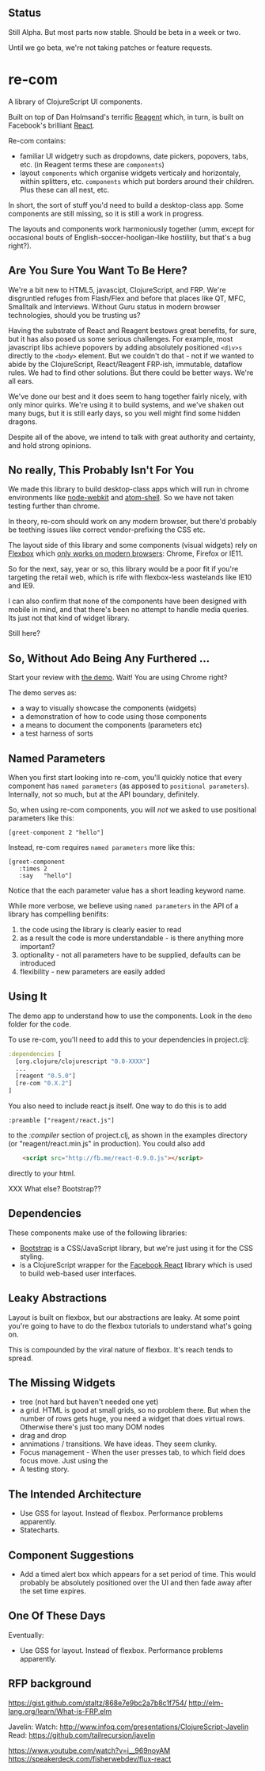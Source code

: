 ## Status

Still Alpha.  But most parts now stable.  Should be beta in a week or two.

Until we go beta, we're not taking patches or feature requests.

# re-com

A library of ClojureScript UI components. 

Built on top of Dan Holmsand's terrific [Reagent](http://holmsand.github.io/reagent) 
which, in turn, is built on Facebook's brilliant [React](http://facebook.github.io/react). 

Re-com contains:
* familiar UI widgetry such as dropdowns, date pickers, popovers, tabs, etc.  (in Reagent terms these are `components`)
* layout `components` which organise widgets verticaly and horizontaly, within splitters, etc. `components` which put borders around their children. Plus these can all nest, etc.

In short, the sort of stuff you'd need to build a desktop-class app. Some components are still missing, so it is still a work in progress. 

The layouts and components work harmoniously together (umm, except for occasional bouts of English-soccer-hooligan-like hostility, but that's a bug right?).

## Are You Sure You Want To Be Here?

We're a bit new to HTML5, javascipt, ClojureScript, and FRP.   We're disgruntled refuges from Flash/Flex and before that places like QT, MFC, Smalltalk and Interviews. Without Guru status in modern browser technologies, should you be trusting us?

Having the substrate of React and Reagent bestows great benefits, for sure, but it has also posed us some serious challenges. For example, most javascript libs achieve 
popovers by adding absolutely positioned `<div>s` directly to the `<body>` element. But we couldn't do that - not if 
we wanted to abide by the ClojureScript, React/Reagent FRP-ish, immutable, dataflow rules.  We had to find other solutions. But there could be better ways. We're all ears.

We've done our best and 
it does seem to hang together fairly nicely, with only minor quirks. We're using it to build systems, and we've shaken out many bugs, but it is still early days, so you well  might find some hidden dragons.  

Despite all of the above, we intend to  talk with great authority and certainty, and hold strong opinions.

## No really, This Probably Isn't For You

We made this library to build desktop-class apps which will run in chrome environments like 
[node-webkit](https://github.com/rogerwang/node-webkit) 
and [atom-shell](https://github.com/atom/atom-shell). So we have not taken testing further than chrome. 

In theory, re-com should work on any modern browser, but there'd probably be teething issues like correct vendor-prefixing the CSS etc.

The layout side of this library and some components (visual widgets) rely on [Flexbox](http://css-tricks.com/snippets/css/a-guide-to-flexbox/) 
which [only works on modern browsers](http://caniuse.com/#feat=flexbox): Chrome, Firefox or IE11.

So for the next, say, year or so, this library would be a poor fit if you're targeting the retail web, which is rife with flexbox-less wastelands like IE10 and IE9. 
 
I can also confirm that none of the components have been designed with mobile in mind, and that there's been no attempt to handle media queries.  Its just not that kind of widget library.

Still here?

## So, Without Ado Being Any Furthered ...

Start your review with [the demo](). Wait! You are using Chrome right? 

The demo serves as: 
  - a way to visually showcase the components (widgets)
  - a demonstration of how to code using those components
  - a means to document the components (parameters etc)
  - a test harness of sorts

## Named Parameters

When you first start looking into re-com, you'll quickly notice that every component has `named parameters` (as apposed to `positional parameters`). Internally, not so much, but at the API boundary, definitely. 

So, when using re-com components, you will *not* we asked to use positional parameters like this:
```
[greet-component 2 "hello"]
```

Instead, re-com requires `named parameters` more like this:
```
[greet-component
   :times 2
   :say   "hello"]
```

Notice that the each parameter value has a short leading keyword name. 

While more verbose, we believe using `named parameters` in the API of a library has compelling benifits: 
1. the code using the library is clearly easier to read
2. as a result the code is more understandable - is there anything more important?
2. optionality  -  not all parameters have to be supplied, defaults can be introduced
3. flexibility - new parameters are easily added
## Using It

The demo app to understand how to use the components. Look in the `demo` folder for the code.

To use re-com, you'll need to add this to your dependencies in project.clj:

```clj
:dependencies [
  [org.clojure/clojurescript "0.0-XXXX"]
  ...
  [reagent "0.5.0"]
  [re-com "0.X.2"]
]
```


You also need to include react.js itself. One way to do this is to add

    :preamble ["reagent/react.js"]

to the *:compiler* section of project.clj, as shown in the examples
directory (or "reagent/react.min.js" in production). You could also
add

```html
    <script src="http://fb.me/react-0.9.0.js"></script>
```

directly to your html.

XXX What else?  Bootstrap??

## Dependencies

These components make use of the following libraries:

 * [Bootstrap](http://getbootstrap.com) is a CSS/JavaScript library, but we're just using it for the CSS styling.
 *  is a ClojureScript wrapper for the [Facebook React](http://facebook.github.io/react) 
   library which is used to build web-based user interfaces.

## Leaky Abstractions

Layout is built on flexbox, but our abstractions are leaky.  At some point 
you're going to have to do the flexbox tutorials to understand what's going on. 

This is compounded by the viral nature of flexbox. It's reach tends to spread.  

## The Missing Widgets

* tree  (not hard but haven't needed one yet)
* a grid. HTML is good at small grids, so no problem there. But when the number of 
rows gets huge, you need a widget that does virtual rows. Otherwise there's just too many DOM nodes 
* drag and drop
* annimations / transitions.  We have ideas.  They seem clunky.
* Focus management - When the user presses tab, to which field does focus move. Just using the 
* A testing story. 



## The Intended Architecture 

* Use GSS for layout. Instead of flexbox.  Performance problems apparently. 
* Statecharts.  


## Component Suggestions

* Add a timed alert box which appears for a set period of time. This would probably be absolutely positioned over the UI and then fade away after the set time expires.
## One Of These Days 

Eventually:

* Use GSS for layout. Instead of flexbox.  Performance problems apparently. 

## RFP background



https://gist.github.com/staltz/868e7e9bc2a7b8c1f754/
http://elm-lang.org/learn/What-is-FRP.elm

Javelin:
Watch:     http://www.infoq.com/presentations/ClojureScript-Javelin
Read:        https://github.com/tailrecursion/javelin


https://www.youtube.com/watch?v=i__969noyAM
https://speakerdeck.com/fisherwebdev/flux-react

